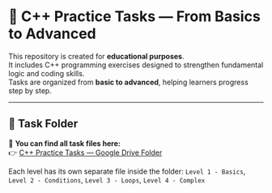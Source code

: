 # 🎯 C++ Practice Tasks — From Basics to Advanced

This repository is created for **educational purposes**.  
It includes C++ programming exercises designed to strengthen fundamental logic and coding skills.  
Tasks are organized from **basic to advanced**, helping learners progress step by step.

---

## 📂 Task Folder

📎 **You can find all task files here:**  
👉 [C++ Practice Tasks — Google Drive Folder](https://docs.google.com/document/d/1E94qfLY3mcgZwIPe3scltSVi8bBPHqKNvlqLFaLF-No/edit?usp=sharing)

Each level has its own separate file inside the folder:
`Level 1 - Basics`, `Level 2 - Conditions`, `Level 3 - Loops`, `Level 4 - Complex`


